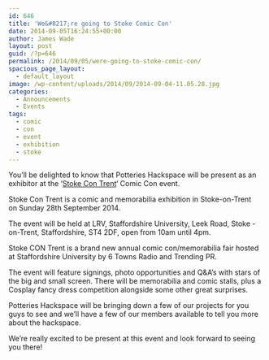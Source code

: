 ```yaml
---
id: 646
title: 'We&#8217;re going to Stoke Comic Con'
date: 2014-09-05T16:24:55+00:00
author: James Wade
layout: post
guid: /?p=646
permalink: /2014/09/05/were-going-to-stoke-comic-con/
spacious_page_layout:
  - default_layout
image: /wp-content/uploads/2014/09/2014-09-04-11.05.28.jpg
categories:
  - Announcements
  - Events
tags:
  - comic
  - con
  - event
  - exhibition
  - stoke
---
```

You&#8217;ll be delighted to know that Potteries Hackspace will be present as an exhibitor at the &#8216;[Stoke Con Trent](http://stokecontrent.co.uk/)&#8216; Comic Con event.

Stoke Con Trent is a comic and memorabilia exhibition in Stoke-on-Trent on Sunday 28th September 2014.

<!--more-->

The event will be held at LRV, Staffordshire University, Leek Road, Stoke -on-Trent, Staffordshire, ST4 2DF, open from 10am until 4pm.

Stoke CON Trent is a brand new annual comic con/memorabilia fair hosted at Staffordshire University by 6 Towns Radio and Trending PR.

The event will feature signings, photo opportunities and Q&A’s with stars of the big and small screen. There will be memorabilia and comic stalls, plus a Cosplay fancy dress competition alongside some other great surprises.

Potteries Hackspace will be bringing down a few of our projects for you guys to see and we&#8217;ll have a few of our members available to tell you more about the hackspace.

We&#8217;re really excited to be present at this event and look forward to seeing you there!